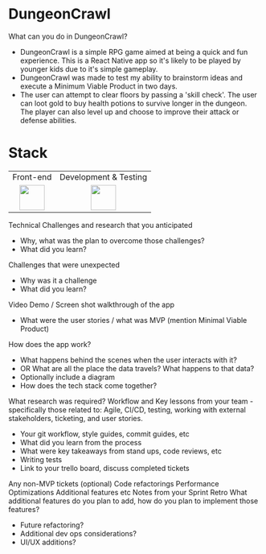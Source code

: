 # DungeonCrawl
What can you do in DungeonCrawl?
* DungeonCrawl is a simple RPG game aimed at being a quick and fun experience. This is a React Native app so it's likely to be played by younger kids due to it's simple gameplay.
* DungeonCrawl was made to test my ability to brainstorm ideas and execute a Minimum Viable Product in two days.
* The user can attempt to clear floors by passing a 'skill check'. The user can loot gold to buy health potions to survive longer in the dungeon. The player can also level up and choose to improve their attack or defense abilities.

# Stack

<table>
  <tr>
  </tr>
  <tr>
    <td align="center">Front-end</td>
    <td align="center">Development & Testing</td>
  </tr>
  <tr>
    <td align="center"><img src="https://toppng.com/public/uploads/thumbnail/react-native-svg-transformer-allows-you-import-svg-aperture-science-innovators-logo-11562851994bz4gmmu3qd.png" width="50" height="50" /></td>
    <td align="center"><img src="https://codersera.com/blog/wp-content/uploads/2019/07/unnamed.png" height="50" /></td>
  </tr>
</table>

Technical Challenges and research that you anticipated
* Why, what was the plan to overcome those challenges?
* What did you learn?

Challenges that were unexpected
* Why was it a challenge
* What did you learn?

Video Demo / Screen shot walkthrough of the app
* What were the user stories /  what was MVP (mention Minimal Viable Product)

How does the app work?
* What happens behind the scenes when the user interacts with it? 
* OR What are all the place the data travels?  What happens to that data?
* Optionally include a diagram
* How does the tech stack come together?

What research was required?
Workflow and Key lessons from your team - specifically those related to: Agile, CI/CD, testing, working with external stakeholders, ticketing, and user stories.
* Your git workflow, style guides, commit guides, etc
* What did you learn from the process
* What were key takeaways from stand ups, code reviews, etc
* Writing tests
* Link to your trello board, discuss completed tickets

Any non-MVP tickets (optional)
Code refactorings
Performance Optimizations
Additional features
etc
Notes from your Sprint Retro
What additional features do you plan to add, how do you plan to implement those features?
* Future refactoring?
* Additional dev ops considerations?
* UI/UX additions?
